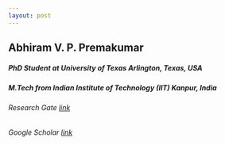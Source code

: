 ```yaml
---
layout: post
---
```

## Abhiram V. P. Premakumar

##### PhD Student at University of Texas Arlington, Texas, USA
##### M.Tech from Indian Institute of Technology (IIT) Kanpur, India

###### Research Gate <a href="https://www.researchgate.net/profile/Abhiram-V-P-Premakumar-2"> link </a>
###### Google Scholar  <a href="https://scholar.google.com/citations?user=sKwaUh8AAAAJ&hl=en&oi=ao"> link </a> 
